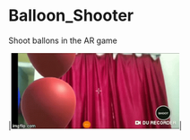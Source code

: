 # Balloon_Shooter
Shoot ballons in the AR game

|<img src="https://github.com/TejusWadbudhe/Balloon_Shooter/blob/master/image/Balloon%20Shooter.gif" width="300">|
